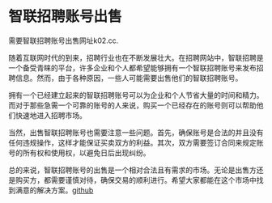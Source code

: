 # 智联招聘账号出售

需要智联招聘账号出售网址k02.cc.

随着互联网时代的到来，招聘行业也在不断发展壮大。在招聘网站中，智联招聘是一个备受青睐的平台，许多企业和个人都希望能够拥有一个智联招聘账号来发布招聘信息。然而，由于各种原因，一些人可能需要出售他们的智联招聘账号。

拥有一个已经建立起来的智联招聘账号可以为企业和个人节省大量的时间和精力。而对于那些急需一个可靠的账号的人来说，购买一个已经存在的账号则可以帮助他们快速地进入招聘市场。

当然，出售智联招聘账号也需要注意一些问题。首先，确保账号是合法的并且没有任何违规操作，这样才能保证买卖双方的利益。其次，双方需要签订合同来规定账号的所有权和使用权，以避免日后出现纠纷。

总的来说，智联招聘账号的出售是一个相对合法且有需求的市场。无论是出售方还是购买方，都需要谨慎对待，确保交易的顺利进行。希望大家都能在这个市场中找到满意的解决方案。[github](https://github.com)